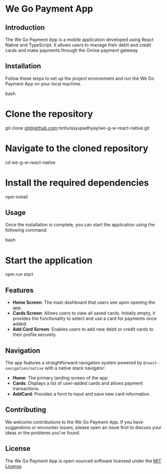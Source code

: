 # We Go Payment App

## Introduction
The We Go Payment App is a mobile application developed using React Native and TypeScript. It allows users to manage their debit and credit cards and make payments through the Omise payment gateway.

## Installation

Follow these steps to set up the project environment and run the We Go Payment App on your local machine.

bash
# Clone the repository
git clone git@github.com:mritunjayupadhyay/we-g-w-react-native.git

# Navigate to the cloned repository
cd we-g-w-react-native

# Install the required dependencies
npm install


## Usage

Once the installation is complete, you can start the application using the following command:

bash
# Start the application
npm run start


## Features

- **Home Screen**: The main dashboard that users see upon opening the app.
- **Cards Screen**: Allows users to view all saved cards. Initially empty, it provides the functionality to select and use a card for payments once added.
- **Add Card Screen**: Enables users to add new debit or credit cards to their profile securely.

## Navigation

The app features a straightforward navigation system powered by `@react-navigation/native` with a native stack navigator:

- **Home**: The primary landing screen of the app.
- **Cards**: Displays a list of user-added cards and allows payment transactions.
- **AddCard**: Provides a form to input and save new card information.

## Contributing

We welcome contributions to the We Go Payment App. If you have suggestions or encounter issues, please open an issue first to discuss your ideas or the problems you've found. 

## License

The We Go Payment App is open-sourced software licensed under the [MIT License](https://github.com/mritunjayupadhyay/we-g-w-react-native/blob/main/LICENSE).
